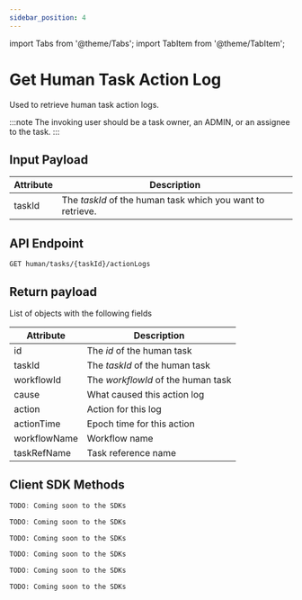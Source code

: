 ```yaml
---
sidebar_position: 4
---
```


import Tabs from '@theme/Tabs';
import TabItem from '@theme/TabItem';

# Get Human Task Action Log

Used to retrieve human task action logs.

:::note
The invoking user should be a task owner, an ADMIN, or an assignee to the task. 
:::

## Input Payload

| Attribute  | Description                                                |
|------------|------------------------------------------------------------| 
| taskId     | The *taskId* of the human task which you want to retrieve. | 

## API Endpoint 

```
GET human/tasks/{taskId}/actionLogs
```

## Return payload 

List of objects with the following fields

| Attribute      | Description                        |
|----------------|------------------------------------| 
| id             | The *id* of the human task         | 
| taskId         | The *taskId* of the human task     | 
| workflowId     | The *workflowId* of the human task | 
| cause          | What caused this action log        | 
| action         | Action for this log                | 
| actionTime     | Epoch time for this action         | 
| workflowName   | Workflow name                      | 
| taskRefName    | Task reference name                | 

## Client SDK Methods

<Tabs>
<TabItem value="Java" label="Java">

```java
TODO: Coming soon to the SDKs
```

</TabItem>
<TabItem value="Golang" label="Golang">

```go
TODO: Coming soon to the SDKs
```

</TabItem>
<TabItem value="Python" label="Python">

```python
TODO: Coming soon to the SDKs
```

</TabItem>
<TabItem value="CSharp" label="CSharp">

```csharp
TODO: Coming soon to the SDKs
```

</TabItem>
<TabItem value="Javascript" label="Javascript">

```javascript
TODO: Coming soon to the SDKs
```

</TabItem>
<TabItem value="Clojure" label="Clojure">

```clojure
TODO: Coming soon to the SDKs
```

</TabItem>
</Tabs>
